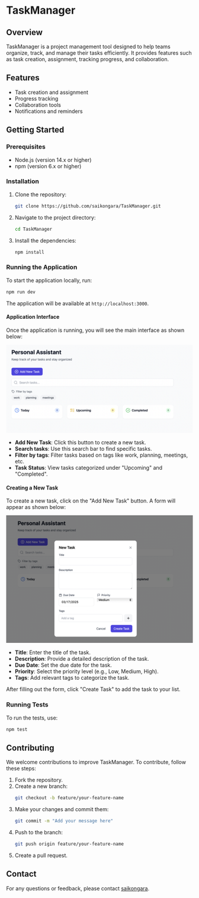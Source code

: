 # TaskManager

## Overview
TaskManager is a project management tool designed to help teams organize, track, and manage their tasks efficiently. It provides features such as task creation, assignment, tracking progress, and collaboration.

## Features
- Task creation and assignment
- Progress tracking
- Collaboration tools
- Notifications and reminders

## Getting Started

### Prerequisites
- Node.js (version 14.x or higher)
- npm (version 6.x or higher)

### Installation
1. Clone the repository:
    ```sh
    git clone https://github.com/saikongara/TaskManager.git
    ```
2. Navigate to the project directory:
    ```sh
    cd TaskManager
    ```
3. Install the dependencies:
    ```sh
    npm install
    ```

### Running the Application
To start the application locally, run:
```sh
npm run dev
```
The application will be available at `http://localhost:3000`.

#### Application Interface
Once the application is running, you will see the main interface as shown below:

![Main Interface](./assets/images/main-interface-screenshot.png)

- **Add New Task**: Click this button to create a new task.
- **Search tasks**: Use this search bar to find specific tasks.
- **Filter by tags**: Filter tasks based on tags like work, planning, meetings, etc.
- **Task Status**: View tasks categorized under "Upcoming" and "Completed".

#### Creating a New Task
To create a new task, click on the "Add New Task" button. A form will appear as shown below:

![New Task Form](./assets/images/new-task-form-screenshot.png)

- **Title**: Enter the title of the task.
- **Description**: Provide a detailed description of the task.
- **Due Date**: Set the due date for the task.
- **Priority**: Select the priority level (e.g., Low, Medium, High).
- **Tags**: Add relevant tags to categorize the task.

After filling out the form, click "Create Task" to add the task to your list.

### Running Tests
To run the tests, use:
```sh
npm test
```

## Contributing
We welcome contributions to improve TaskManager. To contribute, follow these steps:
1. Fork the repository.
2. Create a new branch:
    ```sh
    git checkout -b feature/your-feature-name
    ```
3. Make your changes and commit them:
    ```sh
    git commit -m "Add your message here"
    ```
4. Push to the branch:
    ```sh
    git push origin feature/your-feature-name
    ```
5. Create a pull request.


## Contact
For any questions or feedback, please contact [saikongara](https://github.com/saikongara).
